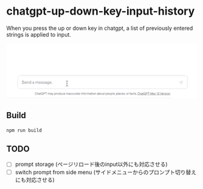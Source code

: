 # chatgpt-up-down-key-input-history

When you press the up or down key in chatgpt, a list of previously entered strings is applied to input.

![demo](./demo.gif)

## Build

```shell
npm run build
```

## TODO

- [ ] prompt storage (ページリロード後のinput以外にも対応させる)
- [ ] switch prompt from side menu (サイドメニューからのプロンプト切り替えにも対応させる)
